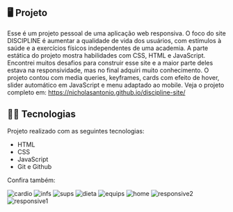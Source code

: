 ## 🖥️ Projeto

  Esse é um projeto pessoal de uma aplicação web responsiva. O foco do site DISCIPLINE é aumentar a qualidade de vida dos usuários, com estímulos à saúde e a exercícios físicos independentes de uma academia. A parte estática do projeto mostra habilidades com CSS, HTML e JavaScript. Encontrei muitos desafios para construir esse site e a maior parte deles estava na responsividade, mas no final adquiri muito conhecimento.
  O projeto contou com media queries, keyframes, cards com efeito de hover, slider automático em JavaScript e menu adaptado ao mobile.
  Veja o projeto completo em: https://nicholasantonio.github.io/discipline-site/
  
## 👨‍💻 Tecnologias
Projeto realizado com as seguintes tecnologias:

- HTML
- CSS
- JavaScript
- Git e Github


Confira também:

![cardio](https://github.com/NicholasAntonio/discipline-site/assets/132156803/8186e649-7054-4392-9b04-0f09e679851b)
![infs](https://github.com/NicholasAntonio/discipline-site/assets/132156803/8bb88f34-e767-4431-ae7c-cf458d17eeea)
![sups](https://github.com/NicholasAntonio/discipline-site/assets/132156803/af8d9d08-411d-4312-9571-2051caa152fc)
![dieta](https://github.com/NicholasAntonio/discipline-site/assets/132156803/b13b302e-db52-49ed-a7dd-b3961ddd1a0d)
![equips](https://github.com/NicholasAntonio/discipline-site/assets/132156803/afce8791-71ce-4210-aa40-dee7af0dbf5c)
![home](https://github.com/NicholasAntonio/discipline-site/assets/132156803/04ad86e2-21f5-4a96-9808-57eb8afe3554)
![responsive2](https://github.com/NicholasAntonio/discipline-site/assets/132156803/f3f1d552-ec3e-47f4-98b6-033822c60479)
![responsive1](https://github.com/NicholasAntonio/discipline-site/assets/132156803/513a052a-46f9-4184-86f0-0de9fb50ad5b)
